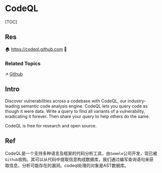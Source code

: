 # CodeQL

[TOC]



## Res
🏠 https://codeql.github.com
🚧 


### Related Topics
↗ [Github](../../../../../../Software%20Engineering/CASE%20(Computer-Aided%20Software%20Engineering)%20Tools/Upper%20CASE%20Tools/🐙%20VCM%20(Version%20Control%20Management)/Git/👩🏼‍🍳%20Git%20Services%20Providers/Github.md)



## Intro
Discover vulnerabilities across a codebase with CodeQL, our industry-leading semantic code analysis engine. CodeQL lets you query code as though it were data. Write a query to find all variants of a vulnerability, eradicating it forever. Then share your query to help others do the same.

CodeQL is free for research and open source.



## Ref
[codeql - javaweb security | p4d0rn]: https://p4d0rn.gitbook.io/java/code-inspector/codeql/tutorial/intro
CodeQL是一个支持多种语言及框架的代码分析工具，由`Semmle`公司开发，现已被`Github`收购。其可以从代码中提取信息构成数据库，我们通过编写查询语句来获取信息，分析可能存在的漏洞。codeql处理的对象是AST数据库。

